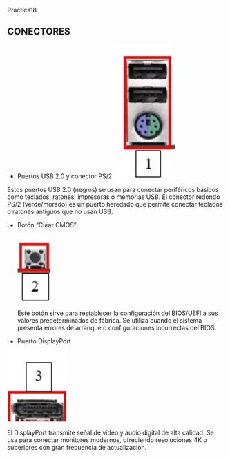 Practica18
## CONECTORES
- Puertos USB 2.0 y conector PS/2
![Tarea](img/01.png)


Estos puertos USB 2.0 (negros) se usan para conectar periféricos básicos como teclados, ratones, impresoras o memorias USB.
El conector redondo PS/2 (verde/morado) es un puerto heredado que permite conectar teclados o ratones antiguos que no usan USB.
- Botón “Clear CMOS”

  ![Tarea](img/aof2.png)

  Este botón sirve para restablecer la configuración del BIOS/UEFI a sus valores predeterminados de fábrica.
Se utiliza cuando el sistema presenta errores de arranque o configuraciones incorrectas del BIOS.
- Puerto DisplayPort

![Tarea](img/aof3.png)

El DisplayPort transmite señal de video y audio digital de alta calidad.
Se usa para conectar monitores modernos, ofreciendo resoluciones 4K o superiores con gran frecuencia de actualización.
